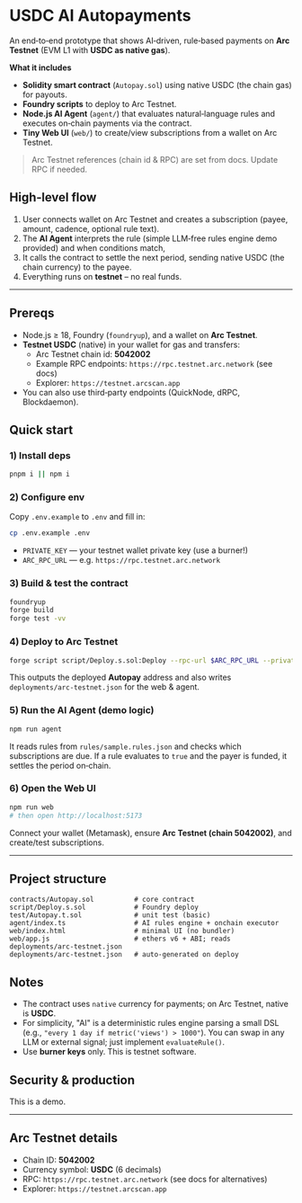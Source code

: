 
# USDC AI Autopayments

An end‑to‑end prototype that shows AI‑driven, rule‑based payments on **Arc Testnet** (EVM L1 with **USDC as native gas**).

**What it includes**

- **Solidity smart contract** (`Autopay.sol`) using native USDC (the chain gas) for payouts.
- **Foundry scripts** to deploy to Arc Testnet.
- **Node.js AI Agent** (`agent/`) that evaluates natural‑language rules and executes on‑chain payments via the contract.
- **Tiny Web UI** (`web/`) to create/view subscriptions from a wallet on Arc Testnet.

> Arc Testnet references (chain id & RPC) are set from docs. Update RPC if needed.

## High‑level flow

1. User connects wallet on Arc Testnet and creates a subscription (payee, amount, cadence, optional rule text).
2. The **AI Agent** interprets the rule (simple LLM‑free rules engine demo provided) and when conditions match,
3. It calls the contract to settle the next period, sending native USDC (the chain currency) to the payee.
4. Everything runs on **testnet** – no real funds.

---

## Prereqs

- Node.js ≥ 18, Foundry (`foundryup`), and a wallet on **Arc Testnet**.
- **Testnet USDC** (native) in your wallet for gas and transfers:
  - Arc Testnet chain id: **5042002**
  - Example RPC endpoints: `https://rpc.testnet.arc.network` (see docs)
  - Explorer: `https://testnet.arcscan.app`
- You can also use third‑party endpoints (QuickNode, dRPC, Blockdaemon).

## Quick start

### 1) Install deps

```bash
pnpm i || npm i
```

### 2) Configure env

Copy `.env.example` to `.env` and fill in:

```bash
cp .env.example .env
```

- `PRIVATE_KEY` — your testnet wallet private key (use a burner!)
- `ARC_RPC_URL` — e.g. `https://rpc.testnet.arc.network`

### 3) Build & test the contract

```bash
foundryup
forge build
forge test -vv
```

### 4) Deploy to Arc Testnet

```bash
forge script script/Deploy.s.sol:Deploy --rpc-url $ARC_RPC_URL --private-key $PRIVATE_KEY --broadcast
```

This outputs the deployed **Autopay** address and also writes `deployments/arc-testnet.json` for the web & agent.

### 5) Run the AI Agent (demo logic)

```bash
npm run agent
```

It reads rules from `rules/sample.rules.json` and checks which subscriptions are due. If a rule evaluates to `true` and the payer is funded, it settles the period on‑chain.

### 6) Open the Web UI

```bash
npm run web
# then open http://localhost:5173
```

Connect your wallet (Metamask), ensure **Arc Testnet (chain 5042002)**, and create/test subscriptions.

---

## Project structure

```
contracts/Autopay.sol          # core contract
script/Deploy.s.sol            # Foundry deploy
test/Autopay.t.sol             # unit test (basic)
agent/index.ts                 # AI rules engine + onchain executor
web/index.html                 # minimal UI (no bundler)
web/app.js                     # ethers v6 + ABI; reads deployments/arc-testnet.json
deployments/arc-testnet.json   # auto‑generated on deploy
```

## Notes

- The contract uses `native` currency for payments; on Arc Testnet, native is **USDC**.
- For simplicity, "AI" is a deterministic rules engine parsing a small DSL (e.g., `"every 1 day if metric('views') > 1000"`). You can swap in any LLM or external signal; just implement `evaluateRule()`.
- Use **burner keys** only. This is testnet software.

## Security & production

This is a demo.

---

## Arc Testnet details

- Chain ID: **5042002**
- Currency symbol: **USDC** (6 decimals)
- RPC: `https://rpc.testnet.arc.network` (see docs for alternatives)
- Explorer: `https://testnet.arcscan.app`

